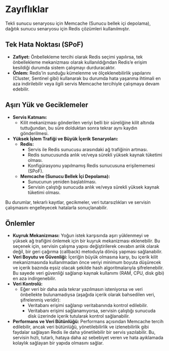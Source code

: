 # Zayıflıklar

Tekli sunucu senaryosu için Memcache (Sunucu bellek içi depolama), dağıtık sunucu senaryosu için Redis çözümleri kullanılmıştır.

## Tek Hata Noktası (SPoF)

- **Zafiyet:** Önbellekleme tercihi olarak Redis seçimi yapılırsa, tek önbellekleme mekanizması olarak kullanıldığından Redis’e erişim kesildiği durumda sistem çalışmayı durduracaktır.
- **Önlem:** Redis’in sunduğu kümelenme ve ölçeklenebilirlik yapılarını (Cluster, Sentinel gibi) kullanarak bu durumda hata yaşanma ihtimali en aza indirilebilir veya ilgili servis Memcache tercihiyle çalışmaya devam edebilir.

## Aşırı Yük ve Geciklemeler

- **Servis Katmanı:**
  - Kilit mekanizması gönderilen veriyi belli bir süreliğine kilit altında tuttuğundan, bu süre dolduktan sonra tekrar aynı kaydın gönderilmesi.
- **Yüksek İşlem Trafiği ve Büyük İçerik Senaryoları:**
  - **Redis:**
    - Servis ile Redis sunucusu arasındaki ağ trafiğinin artması.
    - Redis sunucusunda anlık ve/veya sürekli yüksek kaynak tüketimi olması.
    - Konfigürasyonu yapılmamış Redis sunucusuna erişilememesi (SPoF).
  - **Memcache (Sunucu Bellek İçi Depolama):**
    - Sunucunun yeniden başlatılması.
    - Servisin çalıştığı sunucuda anlık ve/veya sürekli yüksek kaynak tüketimi olması.

Bu durumlar, tekrarlı kayıtlar, gecikmeler, veri tutarsızlıkları ve servisin çalışmasını engelleyecek hatalarla sonuçlanabilir.

## Önlemler

- **Kuyruk Mekanizması:** Yoğun istek karşısında aşırı yüklenmeyi ve yüksek ağ trafiğini önlemek için bir kuyruk mekanizması eklenebilir. Bu seçenek için, servisin çalışma yapısı değiştirilerek cevabın anlık olarak değil, bir geri çağırma (callback) metoduyla dönüş yapması sağlanabilir.
- **Veri Boyutu ve Güvenliği:** İçeriğin büyük olmasına karşı, bu içerik kilit mekanizmasında kullanılmadan önce veriyi minimum boyuta düşürecek ve içerik bazında eşsiz olacak şekilde hash algoritmalarıyla şifrelenebilir. Bu sayede veri güvenliği sağlanıp kaynak kullanımı (RAM, CPU, disk gibi) en aza indirgenebilir.
- **Veri Kontrolü:**
  - Eğer veri bir daha asla tekrar yazılmasın isteniyorsa ve veri önbellekte bulunamadıysa (aşağıda içerik olarak bahsedilen veri, şifrelenmiş veridir):
    - Veritabanı erişimi sağlanıp veritabanında kontrol edilebilir.
    - Veritabanı erişimi sağlanamıyorsa, servisin çalıştığı sunucuda disk üzerinde içerik tutularak kontrol sağlanabilir.
- **Performans ve Veri Bütünlüğü:** Performans açısından Memcache tercih edilebilir, ancak veri bütünlüğü, yönetilebilirlik ve izlenebilirlik gibi faydalar sağlayan Redis ile daha yönetilebilir bir servis yazılabilir. Bu, servisin hızlı, tutarlı, hataya daha az sebebiyet veren ve hata ayıklamada kolaylık sağlayan bir yapıda olmasını sağlar.
